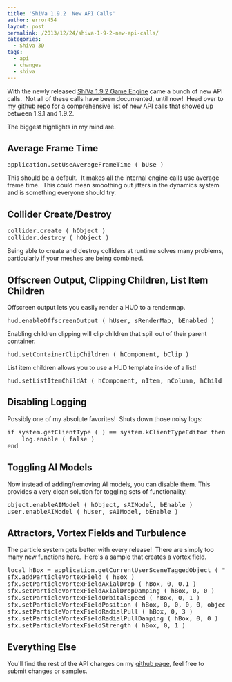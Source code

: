 ```yaml
---
title: 'ShiVa 1.9.2  New API Calls'
author: error454
layout: post
permalink: /2013/12/24/shiva-1-9-2-new-api-calls/
categories:
  - Shiva 3D
tags:
  - api
  - changes
  - shiva
---
```

With the newly released <a href="http://www.shivaengine.com/what-is-shiva-3d.html" target="_blank">ShiVa 1.9.2 Game Engine</a> came a bunch of new API calls.  Not all of these calls have been documented, until now!  Head over to my <a href="https://github.com/error454/Shiva-Missing-Docs" target="_blank">github repo</a> for a comprehensive list of new API calls that showed up between 1.9.1 and 1.9.2.

The biggest highlights in my mind are.

## Average Frame Time

<pre>application.setUseAverageFrameTime ( bUse )</pre>

This should be a default.  It makes all the internal engine calls use average frame time.  This could mean smoothing out jitters in the dynamics system and is something everyone should try.

## Collider Create/Destroy

<pre>collider.create ( hObject )
collider.destroy ( hObject )</pre>

Being able to create and destroy colliders at runtime solves many problems, particularly if your meshes are being combined.

## Offscreen Output, Clipping Children, List Item Children

Offscreen output lets you easily render a HUD to a rendermap.

<pre>hud.enableOffscreenOutput ( hUser, sRenderMap, bEnabled )</pre>

Enabling children clipping will clip children that spill out of their parent container.

<pre>hud.setContainerClipChildren ( hComponent, bClip )</pre>

List item children allows you to use a HUD template inside of a list!

<pre>hud.setListItemChildAt ( hComponent, nItem, nColumn, hChild )</pre>

## Disabling Logging

Possibly one of my absolute favorites!  Shuts down those noisy logs:

<pre>if system.getClientType ( ) == system.kClientTypeEditor then
    log.enable ( false )
end</pre>

## Toggling AI Models

Now instead of adding/removing AI models, you can disable them. This provides a very clean solution for toggling sets of functionality!

<pre>object.enableAIModel ( hObject, sAIModel, bEnable )
user.enableAIModel ( hUser, sAIModel, bEnable )</pre>

## Attractors, Vortex Fields and Turbulence

The particle system gets better with every release!  There are simply too many new functions here.  Here's a sample that creates a vortex field.

<pre>local hBox = application.getCurrentUserSceneTaggedObject ( "box" )
sfx.addParticleVortexField ( hBox )
sfx.setParticleVortexFieldAxialDrop ( hBox, 0, 0.1 )
sfx.setParticleVortexFieldAxialDropDamping ( hBox, 0, 0 )
sfx.setParticleVortexFieldOrbitalSpeed ( hBox, 0, 1 )
sfx.setParticleVortexFieldPosition ( hBox, 0, 0, 0, 0, object.kLocalSpace )
sfx.setParticleVortexFieldRadialPull ( hBox, 0, 3 )
sfx.setParticleVortexFieldRadialPullDamping ( hBox, 0, 0 )
sfx.setParticleVortexFieldStrength ( hBox, 0, 1 )</pre>

## Everything Else

You'll find the rest of the API changes on my <a href="https://github.com/error454/Shiva-Missing-Docs" target="_blank">github page</a>, feel free to submit changes or samples.
